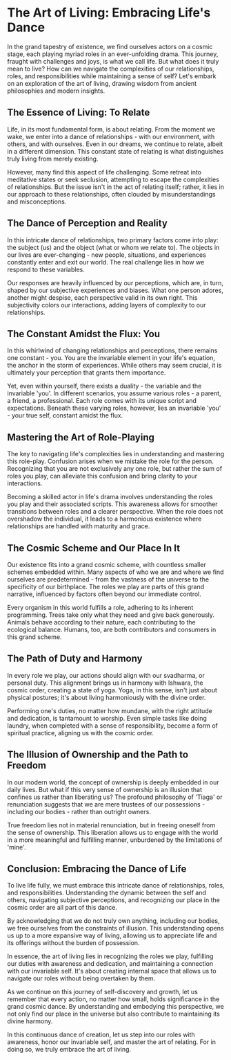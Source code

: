 # The Art of Living: Embracing Life's Dance

In the grand tapestry of existence, we find ourselves actors on a cosmic stage, each playing myriad roles in an ever-unfolding drama. This journey, fraught with challenges and joys, is what we call life. But what does it truly mean to live? How can we navigate the complexities of our relationships, roles, and responsibilities while maintaining a sense of self? Let's embark on an exploration of the art of living, drawing wisdom from ancient philosophies and modern insights.

## The Essence of Living: To Relate

Life, in its most fundamental form, is about relating. From the moment we wake, we enter into a dance of relationships - with our environment, with others, and with ourselves. Even in our dreams, we continue to relate, albeit in a different dimension. This constant state of relating is what distinguishes truly living from merely existing.

However, many find this aspect of life challenging. Some retreat into meditative states or seek seclusion, attempting to escape the complexities of relationships. But the issue isn't in the act of relating itself; rather, it lies in our approach to these relationships, often clouded by misunderstandings and misconceptions.

## The Dance of Perception and Reality

In this intricate dance of relationships, two primary factors come into play: the subject (us) and the object (what or whom we relate to). The objects in our lives are ever-changing - new people, situations, and experiences constantly enter and exit our world. The real challenge lies in how we respond to these variables.

Our responses are heavily influenced by our perceptions, which are, in turn, shaped by our subjective experiences and biases. What one person adores, another might despise, each perspective valid in its own right. This subjectivity colors our interactions, adding layers of complexity to our relationships.

## The Constant Amidst the Flux: You

In this whirlwind of changing relationships and perceptions, there remains one constant - you. You are the invariable element in your life's equation, the anchor in the storm of experiences. While others may seem crucial, it is ultimately your perception that grants them importance.

Yet, even within yourself, there exists a duality - the variable and the invariable 'you'. In different scenarios, you assume various roles - a parent, a friend, a professional. Each role comes with its unique script and expectations. Beneath these varying roles, however, lies an invariable 'you' - your true self, constant amidst the flux.

## Mastering the Art of Role-Playing

The key to navigating life's complexities lies in understanding and mastering this role-play. Confusion arises when we mistake the role for the person. Recognizing that you are not exclusively any one role, but rather the sum of roles you play, can alleviate this confusion and bring clarity to your interactions.

Becoming a skilled actor in life's drama involves understanding the roles you play and their associated scripts. This awareness allows for smoother transitions between roles and a clearer perspective. When the role does not overshadow the individual, it leads to a harmonious existence where relationships are handled with maturity and grace.

## The Cosmic Scheme and Our Place In It

Our existence fits into a grand cosmic scheme, with countless smaller schemes embedded within. Many aspects of who we are and where we find ourselves are predetermined - from the vastness of the universe to the specificity of our birthplace. The roles we play are parts of this grand narrative, influenced by factors often beyond our immediate control.

Every organism in this world fulfills a role, adhering to its inherent programming. Trees take only what they need and give back generously. Animals behave according to their nature, each contributing to the ecological balance. Humans, too, are both contributors and consumers in this grand scheme.

## The Path of Duty and Harmony

In every role we play, our actions should align with our svadharma, or personal duty. This alignment brings us in harmony with Ishwara, the cosmic order, creating a state of yoga. Yoga, in this sense, isn't just about physical postures; it's about living harmoniously with the divine order.

Performing one's duties, no matter how mundane, with the right attitude and dedication, is tantamount to worship. Even simple tasks like doing laundry, when completed with a sense of responsibility, become a form of spiritual practice, aligning us with the cosmic order.

## The Illusion of Ownership and the Path to Freedom

In our modern world, the concept of ownership is deeply embedded in our daily lives. But what if this very sense of ownership is an illusion that confines us rather than liberating us? The profound philosophy of 'Tiaga' or renunciation suggests that we are mere trustees of our possessions - including our bodies - rather than outright owners.

True freedom lies not in material renunciation, but in freeing oneself from the sense of ownership. This liberation allows us to engage with the world in a more meaningful and fulfilling manner, unburdened by the limitations of 'mine'.

## Conclusion: Embracing the Dance of Life

To live life fully, we must embrace this intricate dance of relationships, roles, and responsibilities. Understanding the dynamic between the self and others, navigating subjective perceptions, and recognizing our place in the cosmic order are all part of this dance.

By acknowledging that we do not truly own anything, including our bodies, we free ourselves from the constraints of illusion. This understanding opens us up to a more expansive way of living, allowing us to appreciate life and its offerings without the burden of possession.

In essence, the art of living lies in recognizing the roles we play, fulfilling our duties with awareness and dedication, and maintaining a connection with our invariable self. It's about creating internal space that allows us to navigate our roles without being overtaken by them.

As we continue on this journey of self-discovery and growth, let us remember that every action, no matter how small, holds significance in the grand cosmic dance. By understanding and embodying this perspective, we not only find our place in the universe but also contribute to maintaining its divine harmony.

In this continuous dance of creation, let us step into our roles with awareness, honor our invariable self, and master the art of relating. For in doing so, we truly embrace the art of living.